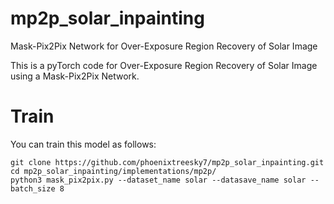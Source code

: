 # mp2p_solar_inpainting
Mask-Pix2Pix Network for Over-Exposure Region Recovery of Solar Image

This is a pyTorch code for Over-Exposure Region Recovery of Solar Image using a Mask-Pix2Pix Network.

# Train
You can train this model as follows:

    git clone https://github.com/phoenixtreesky7/mp2p_solar_inpainting.git
    cd mp2p_solar_inpainting/implementations/mp2p/
    python3 mask_pix2pix.py --dataset_name solar --datasave_name solar --batch_size 8


